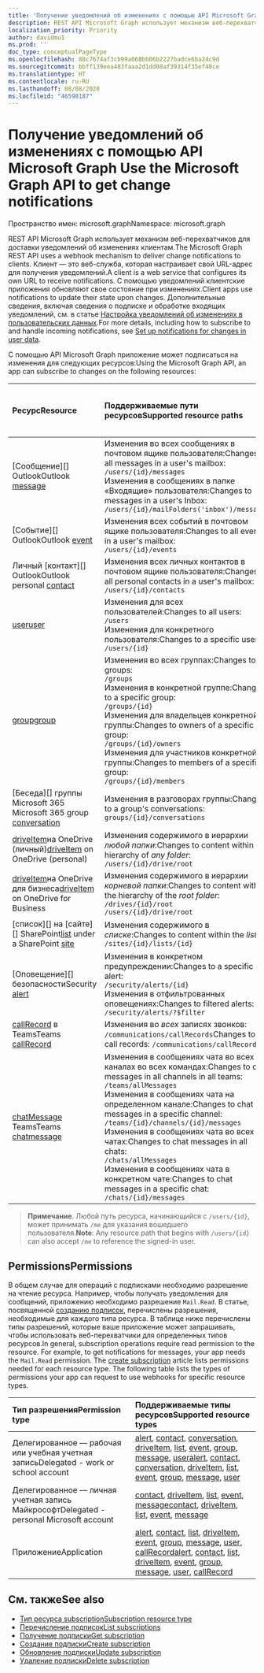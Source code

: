 ```yaml
---
title: 'Получение уведомлений об изменениях с помощью API Microsoft Graph '
description: REST API Microsoft Graph использует механизм веб-перехватчиков для доставки уведомлений об изменениях клиентам. Клиент — это веб-служба, которая настраивает свой URL-адрес для получения уведомлений. С помощью уведомлений клиентские приложения обновляют свое состояние при изменениях. Дополнительные сведения, включая сведения о подписке и обработке входящих уведомлений, см. в статье "Настройка уведомлений об изменениях в пользовательских данных".
localization_priority: Priority
author: davidmu1
ms.prod: ''
doc_type: conceptualPageType
ms.openlocfilehash: 88c7674af3cb99a068bb06b2227badce6ba24c9d
ms.sourcegitcommit: bbff139eea483faaa2d1dd08af39314f35ef48ce
ms.translationtype: HT
ms.contentlocale: ru-RU
ms.lasthandoff: 08/08/2020
ms.locfileid: "46598187"
---
```

# <a name="use-the-microsoft-graph-api-to-get-change-notifications"></a><span data-ttu-id="cdf99-106">Получение уведомлений об изменениях с помощью API Microsoft Graph </span><span class="sxs-lookup"><span data-stu-id="cdf99-106">Use the Microsoft Graph API to get change notifications</span></span>

<span data-ttu-id="cdf99-107">Пространство имен: microsoft.graph</span><span class="sxs-lookup"><span data-stu-id="cdf99-107">Namespace: microsoft.graph</span></span>

<span data-ttu-id="cdf99-108">REST API Microsoft Graph использует механизм веб-перехватчиков для доставки уведомлений об изменениях клиентам.</span><span class="sxs-lookup"><span data-stu-id="cdf99-108">The Microsoft Graph REST API uses a webhook mechanism to deliver change notifications to clients.</span></span> <span data-ttu-id="cdf99-109">Клиент — это веб-служба, которая настраивает свой URL-адрес для получения уведомлений.</span><span class="sxs-lookup"><span data-stu-id="cdf99-109">A client is a web service that configures its own URL to receive notifications.</span></span> <span data-ttu-id="cdf99-110">С помощью уведомлений клиентские приложения обновляют свое состояние при изменениях.</span><span class="sxs-lookup"><span data-stu-id="cdf99-110">Client apps use notifications to update their state upon changes.</span></span> <span data-ttu-id="cdf99-111">Дополнительные сведения, включая сведения о подписке и обработке входящих уведомлений, см. в статье [Настройка уведомлений об изменениях в пользовательских данных](/graph/webhooks).</span><span class="sxs-lookup"><span data-stu-id="cdf99-111">For more details, including how to subscribe to and handle incoming notifications, see [Set up notifications for changes in user data](/graph/webhooks).</span></span>

<span data-ttu-id="cdf99-112">С помощью API Microsoft Graph приложение может подписаться на изменения для следующих ресурсов:</span><span class="sxs-lookup"><span data-stu-id="cdf99-112">Using the Microsoft Graph API, an app can subscribe to changes on the following resources:</span></span>

| <span data-ttu-id="cdf99-113">**Ресурс**</span><span class="sxs-lookup"><span data-stu-id="cdf99-113">**Resource**</span></span> | <span data-ttu-id="cdf99-114">**Поддерживаемые пути ресурсов**</span><span class="sxs-lookup"><span data-stu-id="cdf99-114">**Supported resource paths**</span></span> | <span data-ttu-id="cdf99-115">**Можно ли данные ресурсов включать в уведомления**</span><span class="sxs-lookup"><span data-stu-id="cdf99-115">**Resource data can be included in notifications**</span></span>                  |
|:----------------|:------------|:-----------------------------------------|
| <span data-ttu-id="cdf99-116">[Сообщение][] Outlook</span><span class="sxs-lookup"><span data-stu-id="cdf99-116">Outlook [message][]</span></span> | <span data-ttu-id="cdf99-117">Изменения во всех сообщениях в почтовом ящике пользователя:</span><span class="sxs-lookup"><span data-stu-id="cdf99-117">Changes to all messages in a user's mailbox:</span></span> <br>`/users/{id}/messages`<br><span data-ttu-id="cdf99-118">Изменения в сообщениях в папке «Входящие» пользователя:</span><span class="sxs-lookup"><span data-stu-id="cdf99-118">Changes to messages in a user's Inbox:</span></span><br>`/users/{id}/mailFolders('inbox')/messages` | <span data-ttu-id="cdf99-119">Нет</span><span class="sxs-lookup"><span data-stu-id="cdf99-119">No</span></span> |
| <span data-ttu-id="cdf99-120">[Событие][] Outlook</span><span class="sxs-lookup"><span data-stu-id="cdf99-120">Outlook [event][]</span></span> | <span data-ttu-id="cdf99-121">Изменения всех событий в почтовом ящике пользователя:</span><span class="sxs-lookup"><span data-stu-id="cdf99-121">Changes to all events in a user's mailbox:</span></span><br>`/users/{id}/events` | <span data-ttu-id="cdf99-122">Нет</span><span class="sxs-lookup"><span data-stu-id="cdf99-122">No</span></span> |
| <span data-ttu-id="cdf99-123">Личный [контакт][] Outlook</span><span class="sxs-lookup"><span data-stu-id="cdf99-123">Outlook personal [contact][]</span></span> | <span data-ttu-id="cdf99-124">Изменения всех личных контактов в почтовом ящике пользователя:</span><span class="sxs-lookup"><span data-stu-id="cdf99-124">Changes to all personal contacts in a user's mailbox:</span></span><br>`/users/{id}/contacts` | <span data-ttu-id="cdf99-125">Нет</span><span class="sxs-lookup"><span data-stu-id="cdf99-125">No</span></span> |
| <span data-ttu-id="cdf99-126">[user][]</span><span class="sxs-lookup"><span data-stu-id="cdf99-126">[user][]</span></span> | <span data-ttu-id="cdf99-127">Изменения для всех пользователей:</span><span class="sxs-lookup"><span data-stu-id="cdf99-127">Changes to all users:</span></span><br>`/users` <br><span data-ttu-id="cdf99-128">Изменения для конкретного пользователя:</span><span class="sxs-lookup"><span data-stu-id="cdf99-128">Changes to a specific user:</span></span><br>`/users/{id}`| <span data-ttu-id="cdf99-129">Нет</span><span class="sxs-lookup"><span data-stu-id="cdf99-129">No</span></span> |
| <span data-ttu-id="cdf99-130">[group][]</span><span class="sxs-lookup"><span data-stu-id="cdf99-130">[group][]</span></span> | <span data-ttu-id="cdf99-131">Изменения во всех группах:</span><span class="sxs-lookup"><span data-stu-id="cdf99-131">Changes to all groups:</span></span><br>`/groups` <br><span data-ttu-id="cdf99-132">Изменения в конкретной группе:</span><span class="sxs-lookup"><span data-stu-id="cdf99-132">Changes to a specific group:</span></span><br>`/groups/{id}`<br><span data-ttu-id="cdf99-133">Изменения для владельцев конкретной группы:</span><span class="sxs-lookup"><span data-stu-id="cdf99-133">Changes to owners of a specific group:</span></span><br>`/groups/{id}/owners`<br><span data-ttu-id="cdf99-134">Изменения для участников конкретной группы:</span><span class="sxs-lookup"><span data-stu-id="cdf99-134">Changes to members of a specific group:</span></span><br>`/groups/{id}/members`  | <span data-ttu-id="cdf99-135">Нет</span><span class="sxs-lookup"><span data-stu-id="cdf99-135">No</span></span> |
| <span data-ttu-id="cdf99-136">[Беседа][] группы Microsoft 365 </span><span class="sxs-lookup"><span data-stu-id="cdf99-136">Microsoft 365 group [conversation][]</span></span> | <span data-ttu-id="cdf99-137">Изменения в разговорах группы:</span><span class="sxs-lookup"><span data-stu-id="cdf99-137">Changes to a group's conversations:</span></span><br>`groups/{id}/conversations` | <span data-ttu-id="cdf99-138">Нет</span><span class="sxs-lookup"><span data-stu-id="cdf99-138">No</span></span> |
| <span data-ttu-id="cdf99-139">[driveItem][]на OneDrive (личный)</span><span class="sxs-lookup"><span data-stu-id="cdf99-139">[driveItem][] on OneDrive (personal)</span></span> | <span data-ttu-id="cdf99-140">Изменения содержимого в иерархии _любой папки_:</span><span class="sxs-lookup"><span data-stu-id="cdf99-140">Changes to content within the hierarchy of _any folder_:</span></span><br>`/users/{id}/drive/root` | <span data-ttu-id="cdf99-141">Нет</span><span class="sxs-lookup"><span data-stu-id="cdf99-141">No</span></span> |
| <span data-ttu-id="cdf99-142">[driveItem][]на OneDrive для бизнеса</span><span class="sxs-lookup"><span data-stu-id="cdf99-142">[driveItem][] on OneDrive for Business</span></span> | <span data-ttu-id="cdf99-143">Изменения содержимого в иерархии _корневой папки_:</span><span class="sxs-lookup"><span data-stu-id="cdf99-143">Changes to content within the hierarchy of the _root folder_:</span></span><br>`/drives/{id}/root`<br> `/users/{id}/drive/root` | <span data-ttu-id="cdf99-144">Нет</span><span class="sxs-lookup"><span data-stu-id="cdf99-144">No</span></span> |
| <span data-ttu-id="cdf99-145">[список][] на [сайте][] SharePoint</span><span class="sxs-lookup"><span data-stu-id="cdf99-145">[list][] under a SharePoint [site][]</span></span> | <span data-ttu-id="cdf99-146">Изменения содержимого в _списке_:</span><span class="sxs-lookup"><span data-stu-id="cdf99-146">Changes to content within the _list_:</span></span> <br>`/sites/{id}/lists/{id}` | <span data-ttu-id="cdf99-147">Нет</span><span class="sxs-lookup"><span data-stu-id="cdf99-147">No</span></span> |
| <span data-ttu-id="cdf99-148">[Оповещение][] безопасности</span><span class="sxs-lookup"><span data-stu-id="cdf99-148">Security [alert][]</span></span> | <span data-ttu-id="cdf99-149">Изменения в конкретном предупреждении:</span><span class="sxs-lookup"><span data-stu-id="cdf99-149">Changes to a specific alert:</span></span><br>`/security/alerts/{id}` <br><span data-ttu-id="cdf99-150">Изменения в отфильтрованных оповещениях:</span><span class="sxs-lookup"><span data-stu-id="cdf99-150">Changes to filtered alerts:</span></span><br> `/security/alerts/?$filter`| <span data-ttu-id="cdf99-151">Нет</span><span class="sxs-lookup"><span data-stu-id="cdf99-151">No</span></span> |
| <span data-ttu-id="cdf99-152">[callRecord][] в Teams</span><span class="sxs-lookup"><span data-stu-id="cdf99-152">Teams [callRecord][]</span></span> | <span data-ttu-id="cdf99-153">Изменения во _всех_ записях звонков: `/communications/callRecords`</span><span class="sxs-lookup"><span data-stu-id="cdf99-153">Changes to _all_ call records: `/communications/callRecords`</span></span> | <span data-ttu-id="cdf99-154">Нет</span><span class="sxs-lookup"><span data-stu-id="cdf99-154">No</span></span> |
| <span data-ttu-id="cdf99-155">[chatMessage](/graph/api/resources/subscription?view=graph-rest-v1.0) Teams</span><span class="sxs-lookup"><span data-stu-id="cdf99-155">Teams [chatmessage](/graph/api/resources/subscription?view=graph-rest-v1.0)</span></span> | <span data-ttu-id="cdf99-156">Изменения в сообщениях чата во всех каналах во всех командах:</span><span class="sxs-lookup"><span data-stu-id="cdf99-156">Changes to chat messages in all channels in all teams:</span></span><br>`/teams/allMessages` <br><span data-ttu-id="cdf99-157">Изменения в сообщениях чата на определенном канале:</span><span class="sxs-lookup"><span data-stu-id="cdf99-157">Changes to chat messages in a specific channel:</span></span><br>`/teams/{id}/channels/{id}/messages`<br><span data-ttu-id="cdf99-158">Изменения в сообщениях чата во всех чатах:</span><span class="sxs-lookup"><span data-stu-id="cdf99-158">Changes to chat messages in all chats:</span></span><br>`/chats/allMessages` <br><span data-ttu-id="cdf99-159">Изменения в сообщениях чата в конкретном чате:</span><span class="sxs-lookup"><span data-stu-id="cdf99-159">Changes to chat messages in a specific chat:</span></span><br>`/chats/{id}/messages` | <span data-ttu-id="cdf99-160">Да</span><span class="sxs-lookup"><span data-stu-id="cdf99-160">Yes</span></span> |

> <span data-ttu-id="cdf99-161">**Примечание**. Любой путь ресурса, начинающийся с `/users/{id}`, может принимать `/me` для указания вошедшего пользователя.</span><span class="sxs-lookup"><span data-stu-id="cdf99-161">**Note**: Any resource path that begins with `/users/{id}` can also accept `/me` to reference the signed-in user.</span></span>

## <a name="permissions"></a><span data-ttu-id="cdf99-162">Permissions</span><span class="sxs-lookup"><span data-stu-id="cdf99-162">Permissions</span></span>

<span data-ttu-id="cdf99-p103">В общем случае для операций с подписками необходимо разрешение на чтение ресурса. Например, чтобы получать уведомления для сообщений, приложению необходимо разрешение `Mail.Read`. В статье, посвященной [созданию подписок](../api/subscription-post-subscriptions.md), перечислены разрешения, необходимые для каждого типа ресурса. В таблице ниже перечислены типы разрешений, которые ваше приложение может запрашивать, чтобы использовать веб-перехватчики для определенных типов ресурсов.</span><span class="sxs-lookup"><span data-stu-id="cdf99-p103">In general, subscription operations require read permission to the resource. For example, to get notifications for messages, your app needs the `Mail.Read` permission. The [create subscription](../api/subscription-post-subscriptions.md) article lists permissions needed for each resource type. The following table lists the types of permissions your app can request to use webhooks for specific resource types.</span></span>

| <span data-ttu-id="cdf99-167">Тип разрешения</span><span class="sxs-lookup"><span data-stu-id="cdf99-167">Permission type</span></span>                        | <span data-ttu-id="cdf99-168">Поддерживаемые типы ресурсов</span><span class="sxs-lookup"><span data-stu-id="cdf99-168">Supported resource types</span></span>                                                      |
| :------------------------------------- | :------------------------------------------------------------------------------------ |
| <span data-ttu-id="cdf99-169">Делегированное — рабочая или учебная учетная запись</span><span class="sxs-lookup"><span data-stu-id="cdf99-169">Delegated - work or school account</span></span>     | <span data-ttu-id="cdf99-170">[alert][], [contact][], [conversation][], [driveItem][], [list][], [event][], [group][], [message][], [user][]</span><span class="sxs-lookup"><span data-stu-id="cdf99-170">[alert][], [contact][], [conversation][], [driveItem][], [list][], [event][], [group][], [message][], [user][]</span></span>|
| <span data-ttu-id="cdf99-171">Делегированное — личная учетная запись Майкрософт</span><span class="sxs-lookup"><span data-stu-id="cdf99-171">Delegated - personal Microsoft account</span></span> | <span data-ttu-id="cdf99-172">[contact][], [driveItem][], [list][], [event][], [message][]</span><span class="sxs-lookup"><span data-stu-id="cdf99-172">[contact][], [driveItem][], [list][], [event][], [message][]</span></span>                                        |
| <span data-ttu-id="cdf99-173">Приложение</span><span class="sxs-lookup"><span data-stu-id="cdf99-173">Application</span></span>                            | <span data-ttu-id="cdf99-174">[alert][], [contact][], [list][], [driveItem][], [event][], [group][], [message][], [user][], [callRecord][]</span><span class="sxs-lookup"><span data-stu-id="cdf99-174">[alert][], [contact][], [list][], [driveItem][], [event][], [group][], [message][], [user][], [callRecord][]</span></span>|


## <a name="see-also"></a><span data-ttu-id="cdf99-175">См. также</span><span class="sxs-lookup"><span data-stu-id="cdf99-175">See also</span></span>

- [<span data-ttu-id="cdf99-176">Тип ресурса subscription</span><span class="sxs-lookup"><span data-stu-id="cdf99-176">Subscription resource type</span></span>](./subscription.md)
- [<span data-ttu-id="cdf99-177">Перечисление подписок</span><span class="sxs-lookup"><span data-stu-id="cdf99-177">List subscriptions</span></span>](../api/subscription-list.md)
- [<span data-ttu-id="cdf99-178">Получение подписки</span><span class="sxs-lookup"><span data-stu-id="cdf99-178">Get subscription</span></span>](../api/subscription-get.md)
- [<span data-ttu-id="cdf99-179">Создание подписки</span><span class="sxs-lookup"><span data-stu-id="cdf99-179">Create subscription</span></span>](../api/subscription-post-subscriptions.md)
- [<span data-ttu-id="cdf99-180">Обновление подписки</span><span class="sxs-lookup"><span data-stu-id="cdf99-180">Update subscription</span></span>](../api/subscription-update.md)
- [<span data-ttu-id="cdf99-181">Удаление подписки</span><span class="sxs-lookup"><span data-stu-id="cdf99-181">Delete subscription</span></span>](../api/subscription-delete.md)

[contact]: ./contact.md
[conversation]: ./conversation.md
[driveItem]: ./driveitem.md
[list]: ./list.md
[site]: ./site.md
[event]: ./event.md
[group]: ./group.md
[message]: ./message.md
[user]: ./user.md
[callRecord]: ./callrecords-callrecord.md
[alert]: ./alert.md
